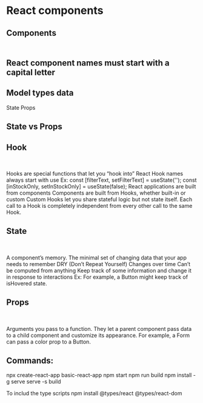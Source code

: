 <h1>React components</h1>
<div>
<p>
<h2> Components <h2><br/>
    React component names must start with a capital letter
<p>
<h2>Model types data</h2>
    State
    Props
<h2>State vs Props</h2>
<h2>Hook</h2><br/>
<p>
    Hooks are special functions that let you “hook into” React
    Hook names always start with use
    Ex:
      const [filterText, setFilterText] = useState('');
      const [inStockOnly, setInStockOnly] = useState(false);
    React applications are built from components
    Components are built from Hooks, whether built-in or custom
    Custom Hooks let you share stateful logic but not state itself. 
    Each call to a Hook is completely independent from every other call to the same Hook.
</p>
<h2>State</h2><br/>
<p>
    A component’s memory.
    The minimal set of changing data that your app needs to remember
    DRY (Don’t Repeat Yourself)
    Changes over time 
    Can’t be computed from anything
    Keep track of some information and change it in response to interactions
    Ex: For example, a Button might keep track of isHovered state.
</p>
<h2>Props</h2><br/>
<p> 
    Arguments you pass to a function. 
    They let a parent component pass data to a child component and customize its appearance. For example, a Form can pass a color prop to a Button.
</p>

<h2>Commands:</h2>
    npx create-react-app basic-react-app
    npm start
    npm run build
    npm install -g serve
    serve -s build

To includ the type scripts
    npm install @types/react @types/react-dom
</p>
<div>